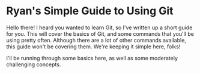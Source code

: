# Ryan's Simple Guide to Using Git

Hello there! I heard you wanted to learn Git, so I've written up a short guide
for you. This will cover the basics of Git, and some commands that you'll
be using pretty often. Although there are a lot of other commands available,
this guide won't be covering them. We're keeping it simple here, folks!

I'll be running through some basics here, as well as some moderately challenging
concepts.